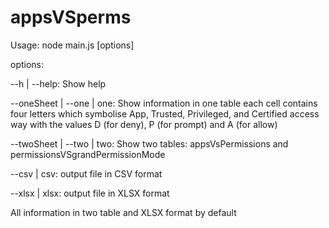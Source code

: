 # appsVSperms

Usage: node main.js [options]

options:

   --h | --help: Show help

   --oneSheet | --one | one: Show information in one table
      each cell contains four letters which symbolise App, Trusted, Privileged,
      and Certified access way with the values D (for deny), P (for prompt) and
      A (for allow)

  --twoSheet | --two | two: Show two tables:
        appsVsPermissions and permissionsVSgrandPermissionMode

  --csv | csv: output file in CSV format

  --xlsx | xlsx: output file in XLSX format


All information in two table and XLSX format by default
